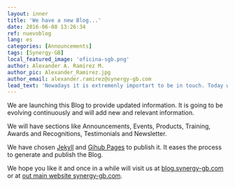 ```yaml
---
layout: inner
title: 'We have a new Blog...'
date: 2016-06-08 13:26:34
ref: nuevoblog
lang: es
categories: [Announcements]
tags: [Synergy-GB]
local_featured_image: 'oficina-sgb.png'
author: Alexander A. Ramírez M.
author_pic: Alexander_Ramirez.jpg
author_email: alexander.ramirez@synergy-gb.com
lead_text: 'Nowadays it is extremenly importart to be in touch. Today we are launching our new Blog to share relevant information about what we do and our value proposition to all our followers.'
---
```


We are launching this Blog to provide updated information. It is going to be evolving continuously and will add new and relevant information.

We will have sections like Announcements, Events, Products, Training, Awards and Recognitions, Testimonials and Newsletter.

We have chosen [Jekyll](https://jekyllrb.com) and [Gihub Pages](https://pages.github.com) to publish it. It eases the process to generate and publish the Blog.

We hope you like it and once in a while will visit us at [blog.synergy-gb.com](http://blog.synergy-gb.com) or at [out main website synergy-gb.com](http://synergy-gb.com).